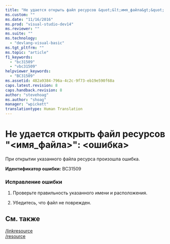 ```yaml
---
title: "Не удается открыть файл ресурсов &quot;&lt;имя_файла&gt;&quot;: &lt;ошибка&gt; | Microsoft Docs"
ms.custom: ""
ms.date: "11/16/2016"
ms.prod: "visual-studio-dev14"
ms.reviewer: ""
ms.suite: ""
ms.technology: 
  - "devlang-visual-basic"
ms.tgt_pltfrm: ""
ms.topic: "article"
f1_keywords: 
  - "bc31509"
  - "vbc31509"
helpviewer_keywords: 
  - "BC31509"
ms.assetid: 482a9384-796a-4c2c-9f73-eb19e590f68a
caps.latest.revision: 8
caps.handback.revision: 8
author: "stevehoag"
ms.author: "shoag"
manager: "wpickett"
translationtype: Human Translation
---
```

# Не удается открыть файл ресурсов &quot;&lt;имя_файла&gt;&quot;: &lt;ошибка&gt;
При открытии указанного файла ресурса произошла ошибка.  
  
 **Идентификатор ошибки:** BC31509  
  
### Исправление ошибки  
  
1.  Проверьте правильность указанного имени и расположения.  
  
2.  Убедитесь, что файл не поврежден.  
  
## См. также  
 [\/linkresource](../../visual-basic/reference/command-line-compiler/linkresource.md)   
 [\/resource](../../visual-basic/reference/command-line-compiler/resource.md)